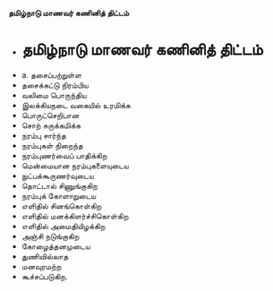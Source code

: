 **தமிழ்நாடு மாணவர் கணினித் திட்டம்**
- # தமிழ்நாடு மாணவர் கணினித் திட்டம்
- a. தசைப்பற்றுள்ள
- தசைக்கட்டு நிரம்பிய
- வலிமை பொருந்திய
- இலக்கியநடை வகையில் உரமிக்க
- பொருட்செறிபான
- சொற் சுருக்கமிக்க
- நரம்பு சார்ந்த
- நரம்புகள் நிறைந்த
- நரம்புணர்வைப் பாதிக்கிற
- மென்மையான நரம்புகளையுடைய
- நுட்பக்கூருணர்வுடைய
- தொட்டால் சிணுங்குகிற
- நரம்புக் கோளாறுடைய
- எளிதில் சினங்கொள்கிற
- எளிதில் மனக்கிளர்ச்சிகொள்கிற
- எளிதில் அமைதியிழக்கிற
- அஞ்சி நடுங்குகிற
- கோழைத்தனமுடைய
- துணிவில்லாத
- மனவுரமற்ற
- கூச்சப்படுகிற.

